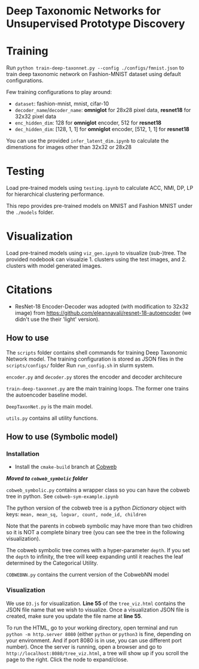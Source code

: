 # Deep Taxonomic Networks for Unsupervised Prototype Discovery
<!-- ![dtn](./repo_images/dtn.drawio-1.png) -->
# Training
Run `python train-deep-taxonnet.py --config ./configs/fmnist.json` to train deep taxonomic network on Fashion-MNIST dataset using default configurations.

Few training configurations to play around:
- `dataset`: fashion-mnist, mnist, cifar-10
- `decoder_name`/`decoder_name`: __omniglot__ for 28x28 pixel data, __resnet18__ for 32x32 pixel data
- `enc_hidden_dim`: 128 for __omniglot__ encoder, 512 for __resnet18__
- `dec_hidden_dim`: [128, 1, 1] for __omniglot__ encoder, [512, 1, 1] for __resnet18__
  
You can use the provided `infer_latent_dim.ipynb` to calculate the dimenstions for images other than 32x32 or 28x28

# Testing
Load pre-trained models using `testing.ipynb` to calculate ACC, NMI, DP, LP for hierarchical clustering performance.

This repo provides pre-trained models on MNIST and Fashion MNIST under the `./models` folder.

# Visualization
Load pre-trained models using `viz_gen.ipynb` to visualize (sub-)tree. The provided nodebook can visualzie 1. clusters using the test images, and 2. clusters with model generated images.

# Citations
- ResNet-18 Encoder-Decoder was adopted (with modification to 32x32 image) from https://github.com/eleannavali/resnet-18-autoencoder (we didn't use the their 'light' version).

## How to use

The `scripts` folder contains shell commands for training Deep Taxonomic Network model.
The training configuration is stored as JSON files in the `scripts/configs/` folder
Run `run_config.sh` in slurm system.

<!-- The `encoder-decoder` folder contains several autoencoder architectures for experiments -->
 `encoder.py` and `decoder.py` stores the encoder and decoder architecure

<!-- `MiniDeepTaxonNet.py` is the same model but with vanilla autoencoder model such as simple CNN or simple MLP for the proof of concept experiments. -->

`train-deep-taxonnet.py` are the main training loops. The former one trains the autoencoder baseline model.

`DeepTaxonNet.py` is the main model.

`utils.py` contains all utility functions.

<!-- `DTN-basic-node-eval.ipynb` contains the main basic-level node probing evaluation logic: -->
<!-- ![eval](./repo_images/dtn-eval.drawio-1.png) -->


## How to use (Symbolic model)

### Installation
- Install the `cmake-build` branch at [Cobweb](https://github.com/Teachable-AI-Lab/cobweb/tree/cmake-build) 

***Moved to `cobweb_symbolic` folder***

`cobweb_symbolic.py` contains a wrapper class so you can have the cobweb tree in python.
See `cobweb-sym-example.ipynb`

The python version of the cobweb tree is a python *Dictionary* object with keys:
`mean, mean_sq, logvar, count, node_id, children`

Note that the parents in cobweb symbolic may have more than two chidlren so it is NOT a complete binary tree (you can see the tree in the following visualization).

The cobweb symbolic tree comes with a hyper-parameter `depth`. If you set the `depth` to infinity, the tree will keep expanding until it reaches the leaf determined by the Categorical Utility.

`COBWEBNN.py` contains the current version of the CobwebNN model

### Visualization
We use `D3.js` for visualization. **Line 55** of the `tree_viz.html` contains the JSON file name that we wish to visualize. Once a visualization JSON file is created, make sure you update the file name at **line 55**.

To run the HTML, go to your working directory, open terminal and run `python -m http.server 8080` (either `python` or `python3` is fine, depending on your environment. And if port 8080 is in use, you can use different port number).
Once the server is running, open a browser and go to `http://localhost:8080/tree_viz.html`, a tree will show up if you scroll the page to the right. Click the node to expand/close.
